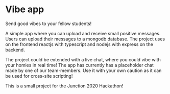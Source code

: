 # Vibe app
Send good vibes to your fellow students!

A simple app where you can upload and receive small positive messages. Users can upload their messages to a mongodb database.
The project uses on the frontend reactjs with typescript and nodejs with express on the backend.

The project could be extended with a live chat, where you could vibe with your homies in real time! The app has currently has a placeholder chat made by one of our team-members.
Use it with your own caution as it can be used for cross-site scripting!

This is a small project for the Junction 2020 Hackathon!